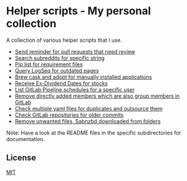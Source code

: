 # Helper scripts - My personal collection

A collection of various helper scripts that I use.

- [Send reminder for pull requests that need review](pr_review/README.md)
- [Search subreddits for specific string](search_reddit/README.md)
- [Pip list for requirement files](pip_list_for_requirement_files/README.md)
- [Query LogSeq for outdated pages](query_logsec_for_outdated_pages/README.md)
- [Brew cask and adopt for manually installed applications](brew_cask_and_adopt_manual_installed_applications/README.md)
- [Receive Ex-Dividend Dates for stocks](stock_dividend_tracker/README.md)
- [List GitLab Pipeline schedules for a specific user](gitlab_pipeline_schedules/README.md)
- [Remove directly added members which are also group members in GitLab](gitlab_remove_doubleton_members/README.md)
- [Check multiple yaml files for duplicates and outsource them](yaml_deduplicate/README.md)
- [Check GitLab repositories for older commits](gitlab_return_repositories_with_older_commits/README.md)
- [Remove unwanted files, Sabnzbd downloaded from folders](gitlab_return_repositories_with_older_commits/README.md)

Note: Have a look at the README files in the specific subdirectories for documentation.

## License

[MIT](LICENSE)
